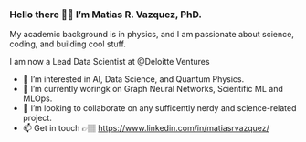 ### Hello there 👋🏽 I’m Matias R. Vazquez, PhD.

My academic background is in physics, and I am passionate about science, coding, and building cool stuff.

I am now a Lead Data Scientist at @Deloitte Ventures
- 👀 I’m interested in AI, Data Science, and Quantum Physics.
- 🌱 I’m currently woringk on Graph Neural Networks, Scientific ML and MLOps.
- 💞️ I’m looking to collaborate on any sufficently nerdy and science-related project.
- 📫 Get in touch 👉🏽 https://www.linkedin.com/in/matiasrvazquez/

<!---
matiasrvazquez/matiasrvazquez is a ✨ special ✨ repository because its `README.md` (this file) appears on your GitHub profile.
You can click the Preview link to take a look at your changes.
--->
